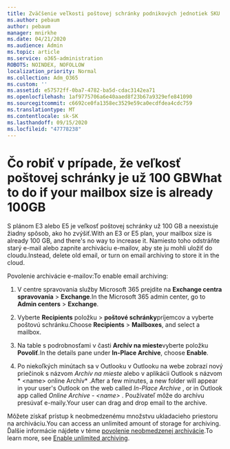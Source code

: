 ```yaml
---
title: Zväčšenie veľkosti poštovej schránky podnikových jednotiek SKU
ms.author: pebaum
author: pebaum
manager: mnirkhe
ms.date: 04/21/2020
ms.audience: Admin
ms.topic: article
ms.service: o365-administration
ROBOTS: NOINDEX, NOFOLLOW
localization_priority: Normal
ms.collection: Adm_O365
ms.custom: ''
ms.assetid: e57572ff-0ba7-4782-ba5d-cdac3142ea71
ms.openlocfilehash: 1af9775706a6e40aaed8f23b67a9329efe841090
ms.sourcegitcommit: c6692ce0fa1358ec3529e59ca0ecdfdea4cdc759
ms.translationtype: MT
ms.contentlocale: sk-SK
ms.lasthandoff: 09/15/2020
ms.locfileid: "47778238"
---
```

# <a name="what-to-do-if-your-mailbox-size-is-already-100gb"></a><span data-ttu-id="e7885-102">Čo robiť v prípade, že veľkosť poštovej schránky je už 100 GB</span><span class="sxs-lookup"><span data-stu-id="e7885-102">What to do if your mailbox size is already 100GB</span></span>

<span data-ttu-id="e7885-103">S plánom E3 alebo E5 je veľkosť poštovej schránky už 100 GB a neexistuje žiadny spôsob, ako ho zvýšiť.</span><span class="sxs-lookup"><span data-stu-id="e7885-103">With an E3 or E5 plan, your mailbox size is already 100 GB, and there's no way to increase it.</span></span> <span data-ttu-id="e7885-104">Namiesto toho odstráňte starý e-mail alebo zapnite archiváciu e-mailov, aby ste ju mohli uložiť do cloudu.</span><span class="sxs-lookup"><span data-stu-id="e7885-104">Instead, delete old email, or turn on email archiving to store it in the cloud.</span></span> 
  
<span data-ttu-id="e7885-105">Povolenie archivácie e-mailov:</span><span class="sxs-lookup"><span data-stu-id="e7885-105">To enable email archiving:</span></span>
  
1. <span data-ttu-id="e7885-106">V centre spravovania služby Microsoft 365 prejdite na **Exchange centra spravovania** \> **Exchange**.</span><span class="sxs-lookup"><span data-stu-id="e7885-106">In the Microsoft 365 admin center, go to **Admin centers** \> **Exchange**.</span></span> 
    
2. <span data-ttu-id="e7885-107">Vyberte **Recipients** položku \> **poštové schránky**príjemcov a vyberte poštovú schránku.</span><span class="sxs-lookup"><span data-stu-id="e7885-107">Choose **Recipients** \> **Mailboxes**, and select a mailbox.</span></span> 
    
3. <span data-ttu-id="e7885-108">Na table s podrobnosťami v časti **Archív na mieste**vyberte položku **Povoliť**.</span><span class="sxs-lookup"><span data-stu-id="e7885-108">In the details pane under **In-Place Archive**, choose **Enable**.</span></span> 
    
4. <span data-ttu-id="e7885-109">Po niekoľkých minútach sa v Outlooku v Outlooku na webe zobrazí nový priečinok s názvom *Archív na mieste* alebo v aplikácii Outlook s názvom \* \<name\> online Archív\* .</span><span class="sxs-lookup"><span data-stu-id="e7885-109">After a few minutes, a new folder will appear in your user's Outlook on the web called  *In-Place Archive*  , or in Outlook app called  *Online Archive - \<name\>*  .</span></span> <span data-ttu-id="e7885-110">Používateľ môže do archívu presúvať e-maily.</span><span class="sxs-lookup"><span data-stu-id="e7885-110">Your user can drag and drop email to the archive.</span></span> 
    
<span data-ttu-id="e7885-111">Môžete získať prístup k neobmedzenému množstvu ukladacieho priestoru na archiváciu.</span><span class="sxs-lookup"><span data-stu-id="e7885-111">You can access an unlimited amount of storage for archiving.</span></span> <span data-ttu-id="e7885-112">Ďalšie informácie nájdete v téme [povolenie neobmedzenej archivácie](https://docs.microsoft.com/microsoft-365/compliance/enable-unlimited-archiving).</span><span class="sxs-lookup"><span data-stu-id="e7885-112">To learn more, see [Enable unlimited archiving](https://docs.microsoft.com/microsoft-365/compliance/enable-unlimited-archiving).</span></span>
  

